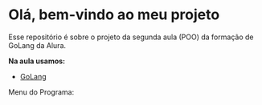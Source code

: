 
# Olá, bem-vindo ao meu projeto

Esse repositório é sobre o projeto da segunda aula (POO) da formação de GoLang da Alura.

**Na aula usamos:**

-   [GoLang](https://go.dev)

Menu do Programa: 
